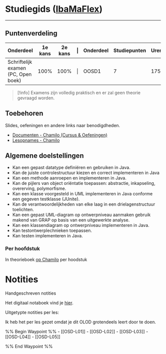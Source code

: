# Studiegids ([IbaMaFlex](https://bamaflexweb.hogent.be/BMFUIDetailxOLOD.aspx?b=5&c=1&a=180972))
---
## Puntenverdeling

| Onderdeel                           | 1e kans | 2e kans | \|  | Onderdeel | Studiepunten | Uren |
| ----------------------------------- | ------- | ------- | --- | --------- | ------------ | ---- |
| Schriftelijk examen (PC, Open boek) | 100%    | 100%    | \|  | OOSD1     | 7            | 175  |

>[!info] 
>Examens zijn volledig praktisch en er zal geen theorie gevraagd worden.

## Toebehoren
Slides, oefeningen en andere links naar benodigdheden.
- [Documenten - Chamilo (Cursus & Oefeningen)](https://chamilo.hogent.be/index.php?go=CourseViewer&application=Chamilo%5CApplication%5CWeblcms&course=64531&tool=Document)
- [Lesopnames - Chamilo](https://chamilo.hogent.be/index.php?go=CourseViewer&application=Chamilo%5CApplication%5CWeblcms&course=64531&tool=LectureCapture)

## Algemene doelstellingen
- Kan een gepast datatype definiëren en gebruiken in Java. 
- Kan de juiste controlestructuur kiezen en correct implementeren in Java
- Kan een methode aanroepen en implementeren in Java. 
- Kan de pijlers van object oriëntatie toepassen: abstractie, inkapseling, overerving, polymorfisme. 
- Kan een klasse voorgesteld in UML implementeren in Java conforme een gegeven testklasse (JUnite). 
- Kan de verantwoordelijkheden van elke laag in een drielagenstructuur toelichten. 
- Kan een gepast UML-diagram op ontwerpniveau aanmaken gebruik makend van GRAP op basis van een uitgewerkte analyse. 
- Kan een klassendiagram op ontwerpniveau implementeren in Java. 
- Kan testontwerplechnieken toepassen. 
- Kan testen implementeren in Java. 

### Per hoofdstuk
In theorieboek [op Chamilo](https://chamilo.hogent.be/index.php?go=course_viewer&application=Chamilo%5CApplication%5CWeblcms&course=64531&tool=Document&publication_category=0&browser=Table&tool_action=Browser) per hoodstuk


<div class="notes-links">
<h1>Notities</h1>
<p class="header-nolink">Handgeschreven notities</p>
<p>Het digitaal notaboek vind je  <a href="https://drive.google.com/drive/folders/19MFfBkp48F4e63byHzHa5kYravR2JxWS?usp=sharing">hier</a>.</p>

<p class="header-nolink">Uitgetypte notities per les:</p>
<p>Ik heb het per les gezet omdat je dit OLOD grotendeels leert door te doen.</p>
<div class="waypoint">
%% Begin Waypoint %%
- [[OSD-L01]]
- [[OSD-L02]]
- [[OSD-L03]]
- [[OSD-L04]]
- [[OSD-L05]]

%% End Waypoint %%
</div>
</div>